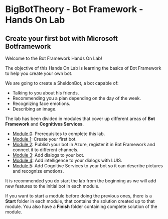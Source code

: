 # BigBotTheory - Bot Framework - Hands On Lab
## Create your first bot with Microsoft Botframework
Welcome to the Bot Framework Hands On Lab!

The objective of this Hands On Lab is learning the basics of Bot Framework to help you create your own bot.

We are going to create a SheldonBot, a bot capable of:
- Talking to you about his friends.
- Recommending you a plan depending on the day of the week.
- Recognizing face emotions.
- Describing an image.

The lab has been divided in modules that cover up different areas of __Bot Framework__ and __Cognitives Services__.

- [Module 0](https://github.com/DanyStinson/BigBotTheory/tree/master/Modules/Module-0): Prerequisites to complete this lab.
- [Module 1](https://github.com/DanyStinson/BigBotTheory/tree/master/Modules/Module-1): Create your first bot.
- [Module 2](https://github.com/DanyStinson/BigBotTheory/tree/master/Modules/Module-2): Publish your bot in Azure, register it in Bot Framework and connect it to different channels.
- [Module 3](https://github.com/DanyStinson/BigBotTheory/tree/master/Modules/Module-3): Add dialogs to your bot.
- [Module 4](https://github.com/DanyStinson/BigBotTheory/tree/master/Modules/Module-4): Add intelligence to your dialogs with LUIS.
- [Module 5](https://github.com/DanyStinson/BigBotTheory/tree/master/Modules/Module-5): Add Cognitive Services to your bot so it can describe pictures and recognize emotions. 

It is recommended you do start the lab from the beginning as we will add new features to the initial bot in each module.

If you want to start a module before doing the previous ones, there is a __Start__ folder in each module, that contains the solution created up to that module. You also have a __Finish__ folder containing complete solution of the module.

